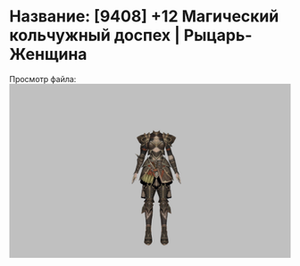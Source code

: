 # Название: [9408] +12 Магический кольчужный доспех | Рыцарь-Женщина

Просмотр файла:
![p010006.png](p010006.png)